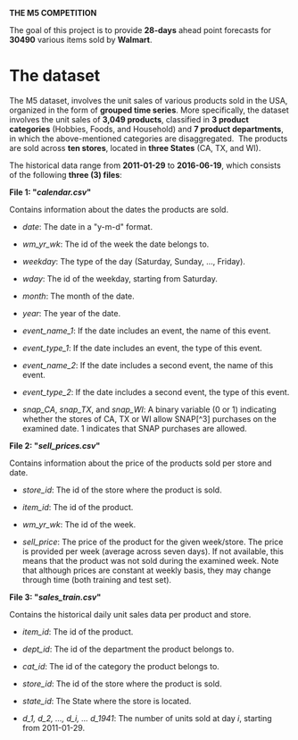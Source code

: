**THE M5 COMPETITION**

The goal of this project is to provide **28-days** ahead point forecasts for **30490** various items sold by **Walmart**.

**The dataset**
===============

The M5 dataset, involves the
unit sales of various products sold in the USA, organized in the form of
**grouped time series**. More specifically, the dataset involves the
unit sales of **3,049 products**, classified in **3 product categories**
(Hobbies, Foods, and Household) and **7 product departments**, in which
the above-mentioned categories are disaggregated.  The products are sold
across **ten stores**, located in **three States** (CA, TX, and WI).

The historical data range from **2011-01-29** to **2016-06-19**, which consists of the following **three (3) files**:

**File 1: "*calendar.csv*"**

Contains information about the dates the products are sold.

-   *date*: The date in a "y-m-d" format.

-   *wm\_yr\_wk*: The id of the week the date belongs to.

-   *weekday*: The type of the day (Saturday, Sunday, ..., Friday).

-   *wday*: The id of the weekday, starting from Saturday.

-   *month*: The month of the date.

-   *year*: The year of the date.

-   *event\_name\_1*: If the date includes an event, the name of this
    event.

-   *event\_type\_1*: If the date includes an event, the type of this
    event.

-   *event\_name\_2*: If the date includes a second event, the name of
    this event.

-   *event\_type\_2*: If the date includes a second event, the type of
    this event.

-   *snap\_CA*, *snap\_TX*, and *snap\_WI*: A binary variable (0 or 1)
    indicating whether the stores of CA, TX or WI allow SNAP[^3]
    purchases on the examined date. 1 indicates that SNAP purchases are
    allowed.

**File 2: "*sell\_prices.csv*"**

Contains information about the price of the products sold per store and
date.

-   *store\_id*: The id of the store where the product is sold.

-   *item\_id*: The id of the product.

-   *wm\_yr\_wk*: The id of the week.

-   *sell\_price*: The price of the product for the given week/store.
    The price is provided per week (average across seven days). If not
    available, this means that the product was not sold during the
    examined week. Note that although prices are constant at weekly
    basis, they may change through time (both training and test set).

**File 3: "*sales\_train.csv*"**

Contains the historical daily unit sales data per product and store.

-   *item\_id*: The id of the product.

-   *dept\_id*: The id of the department the product belongs to.

-   *cat\_id*: The id of the category the product belongs to.

-   *store\_id*: The id of the store where the product is sold.

-   *state\_id*: The State where the store is located.

-   *d\_1, d\_2, ..., d\_i, ... d\_1941*: The number of units sold at
    day *i*, starting from 2011-01-29.
